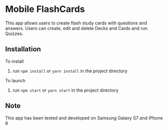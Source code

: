 # Mobile FlashCards

This app allows users to create flash study cards with questions and answers. Users can create, edit and delete Decks and Cards and run Quizzes.

## Installation

To install 
1. run `npm install` or `yarn install` in the project directory

To launch  
1. run `npm start` or `yarn start` in the project directory

## Note

This app has been tested and developed on Samsung Galaxy S7 and iPhone 6